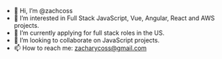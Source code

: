 - 👋 Hi, I’m @zachcoss
- 👀 I’m interested in Full Stack JavaScript, Vue, Angular, React and AWS projects.
- 🌱 I’m currently applying for full stack roles in the US.
- 💞️ I’m looking to collaborate on JavaScript projects.
- 📫 How to reach me: zacharycoss@gmail.com
